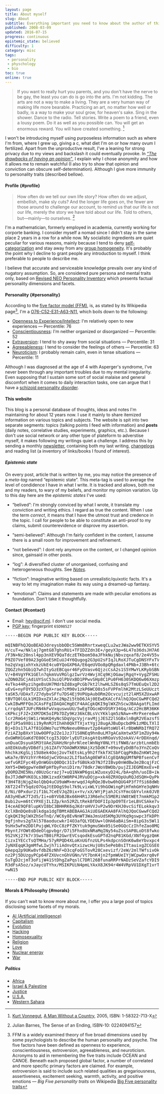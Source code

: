 ```yaml
---
layout: page
title: About myself
slug: About
subtitle: Everything important you need to know about the author of this blog
published: 2008-03-09
updated: 2016-07-15
progress: continuous
epistemic_state: believed
difficulty: 1
category: misc
tags:
 - personality
 - physchology
 - bio
toc: true
online: true
---
```

> If you want to really hurt you parents, and you don't have the nerve to be gay, the least you can do is go into the arts. I'm not kidding. The arts are not a way to make a living. They are a very human way of making life more bearable. Practicing an art, no matter how well or badly, is a way to make your soul grow, for heaven's sake. Sing in the shower. Dance to the radio. Tell stories. Write a poem to a friend, even a lousy poem. Do it as well as you possible can. You will get an enormous reward. You will have created something. [^Kurt Vonnegut]

I won't be introducing myself using purposeless information such as where I'm from, where I grew up, giving a c, what diet I'm on or how many ovum I fertilized. Apart from the unproductive result, I've a leaning for strong privacy due to my views and backslash it could eventually provoke. In _[“The drawbacks of having an opinion”](/post/drawbacks-opinion)_, I explain why I chose anonymity and how it allows me to remain watchful (I also try to show that opinion and conviction can obscure self-determination). Although I give more immunity to personality traits (described bellow).

#### Profile {#profile}
> How often do we tell our own life story? How often do we adjust, embellish, make sly cuts? And the longer life goes on, the fewer are those around to challenge our account, to remind us that our life is not our life, merely the story we have told about our life. Told to others, but—mainly—to ourselves. [^The Sense of an Ending]

I'm a mathematician, formerly employed in academia, currently working for corporte banking. I consider myself a nomad since I didn't stay in the same place 2 years in a row for a while now. My socialistic ingredients are quiet peculiar for various reasons, mainly because I tend to deny [self-categorization](https://en.wikipedia.org/wiki/Self-categorization_theory) and stay away from any [group homogeneity](https://en.wikipedia.org/wiki/Ingroups_and_outgroups). It's probably the point why I decline to grant people any introduction to myself. I think preferable to people to describe me.

I believe that accurate and serviceable knowledge prevails over any kind of nugatory assumption. So, are considered pure persona and mental traits only, based on [Revised NEO Personality Inventory](https://en.wikipedia.org/wiki/Revised_NEO_Personality_Inventory) which presents factual personality dimensions and facets.

#### Personality {#personality}

According to the [five factor model (FFM)](https://en.wikipedia.org/wiki/Big_Five_personality_traits), is, as stated by its Wikipedia page[^FFM], I'm a [O76-C52-E31-A63-N11](http://www.outofservice.com/bigfive/results/?oR=0.825&cR=0.611&eR=0.469&aR=0.722&nR=0.281), which boils down to the following:

* [Openness to Experience/Intellect](https://en.wikipedia.org/wiki/Openness_to_experience): I'm relatively open to new experiences &mdash; Percentile: 76
* [Conscientiousness](http://en.wikipedia.org/wiki/Conscientiousness%23Personality%20models): I'm neither organized or disorganized &mdash; Percentile: 52
* [Extraversion](http://en.wikipedia.org/wiki/Extraversion): I tend to shy away from social situations &mdash; Percentile: 31
* [Agreeableness](http://en.wikipedia.org/wiki/Agreeableness): I tend to consider the feelings of others &mdash; Percentile: 63
* [Neuroticism](http://en.wikipedia.org/wiki/Neuroticism): I probably remain calm, even in tense situations &mdash; Percentile: 11

Although I was diagnosed at the age of 4 with Asperger's syndrome, I've never been through any important troubles due to my mental irregularity. Even supposing that I sustain some sort of social malaise and general discomfort when it comes to daily interaction tasks, one can argue that I have a [schizoid personality disorder](https://en.wikipedia.org/wiki/Schizoid_personality_disorder).

#### This website
This blog is a personal database of thoughts, ideas and notes I'm maintaining for about 12 years now. I use it mainly to share itemized information on various topics and subjects. The website is spit into two separate segments: topics (talking points I feed with information) and **posts** (daily notes, correlative studies, experiments, graphics, etc.). Because I don't use social network or any other type of plateform to adverstise myself, it makes following my writings quiet a challenge. I address this by sending a monthly [newsletter](./Newsletter), containing both my last writing, [changelogs](./Changelog) and reading list (a inventory of links/books I found of interest).

##### Epistemic state
On every post, article that is written by me, you may notice the presence of a _meta-tag_ named “epistemic state”. This meta-tag is used to average the level of condidence I have in what I write. It is tracked and allows, both me and my readers, to wary of my beliefs, and monitor my opinion variation. Up to this day here are the _epistemic states_ I've used:

* “belived”: I'm strongly conviced by what I wrote, it translate my conviction and writing ethics. I regard as true the content. When I use the term _correct_, it means that I have the utmost trust and credence in the topic. I call for people to be able to constitute an anti-proof to my claims, submit counterevidence or disprove my assertion.

* “semi-believed”: Although I'm fairly confident in the content, I assume there is a small room for improvement and refinement.

* “not believed”: I dont rely anymore on the content, or I changed opinion since, gainsaid in other posts.

* “log”: A diversified cluster of unorganised, confusing and heterogeneous thoughts. See _[Notes](./Notes)_.

* “fiction”: Imaginative writing based on unrealistic/quixotic facts. It's a way to let my imagination make its way using a  dreamed-up fantasy.

* “emotional”: Claims and statements are made with peculiar emotions as foundation. Don't take it thoughtfully.

#### Contact {#contact}
* Email: <a href="mailto:hey@scif.ml">hey@scif.ml</a>. I don't use social media.
* [PGP key](http://pgp.mit.edu/pks/lookup?op=get&search=0x288F609565D98527); fingerprint `65D98527`

<pre>
-----BEGIN PGP PUBLIC KEY BLOCK-----

mQINBFhQJQoBEADJdreysbbODc5SWm8RnrtxweqCLu2wzJWa2ww9ETKXSYV5HwdI
H/cuT+w/Nklaj7gmtG87ghsRUi+TFIDZZdn3E+/geyX3p+6L47o36dsJH7A6OoL7
/F3N+Nz20nsl4pp3nXEV9QaTdczETKbom50aJFhkNujNbvzqxaf8/2e4V55v5m90
P9ZO7Vef89A23gGGoESHIuUJ4Y6Qugog2G3pU2sFIqJLRoXJTuCgDNSYFxTVvbTh
ho2qVxgixhYxkzUkE4cu0YQoGXP6A/E6qeUVOo8pQRgdaxl4PNb+J3Bh+6tc0BfQ
ZQGZzhn5GbiQ7whItyGzEBCqor46FyOVasv6QjzcCsA2s1S5YMwYLKRybSBN+nlE
V/+B4VgYFK1GEln7qkmVuVRGlgzIwrVz4WvjXCq9KjOGawjRgqY+VygZFSHUClqP
uZON0ZGCjAdiUYSsC53uiQlPbVxBD1PPwvSHp8C1Pu0FH630SKDQ6w06XmzpA0QT
4vTko44RyzihgeBsUH7MdrbZd8xgPcGb7kt2lhwHLSZ6s8qS7TmUEuQxl2D2raph
uEvG+nyFOY5D3zXTgX+rae7cM90v1zkP6WCO8s5sFVPFmlhK2MtzLSeUUcztDxq2
taSK5/UDAxT/Z7dybvSFfu7DS4Ej9VPUpAubORm2Ocvcujzt2lAM5XZUxwARAQAB
tBVTQ0lGLk1MIDxoZXlAc2NpZi5tbD6JAj0EEwEKACcFAlhQJQoCGwMFCQd2TYAF
CwkIBwMFFQoJCAsFFgIDAQACHgECF4AACgkQKI9glWXZhScwJBAAgatFLImdzK8O
LrrqdqATJUFcRN4kFwVxquswuUU/5wEgTOGcmDVOSRY34Gq/ACz2HcBR36KKG+Ba
cKPkcjFJZ+2XM7DK5oIPb7DZy9Kz36kCBLsVcYKklqm5zNAw++MrPxere6wA0HPb
lcr2RmG4jSW1irWoKQ4yNcSDqVgcVyjravMjjJESZ2lSGBxlnBgR2VEazsfSf3Tz
6pf1P5a9X0ii19yRnMJtIhAh0QkTTXjxtYgj28ugAJBuDpcbdMk1zMDLTXlIAKJr
Bj+D3s17LA7f81GOWo7uzYMoNeeu0Hmavt2p84aHtoWUl4lrBbWNRbIfRQ7Zm3mw
FziAZ3pBXxY1Uw0OPFp2Ze1JzJ71S0NEq9hn0uLM7gACaXmtwX5F1mZUy94WWbSL
dxGWRH1GaKd7E00CtcgI5JQOrlyEUTzAsgAtQsHROaVs92okAV/4rDDXnqd/MxtU
unDuaCDsyuASM3tUAe2UAHzNrphrNleelWnNgY0NLYtifNW8/arzbtLnmbEbyEAC
aXEOkUuByVDBdfij61ZAfV7OAOWRX9NAjXz5DdKf+09ovEyDdBfo3YnZCoQV7y5Q
hhchkzKgSLj15U8ek4Ooj2ovTkEtskLy9h2ffkkfXCSbFCqgPkBoZnKWt2egDyXg
wKa7e/BVVzhYrR4GdjwCVOnaz2LIfba5Ag0EWFAlCgEQANgUMfNPBfsenCvfSM6h
uefvGRIFyc4EyOnWGUsQ0DQc31IvfGBUkxD7NJf2IBvp0nWdBw3e2BcqjFzCXY0h
XmY5+DW0gpwYe8WFpHfbyPxniD1rm/78dkrJWoVBWOb/pujZIJEGMEmxEv+BLpcU
yDORDZHE5Ns/d0UzGcrazj7+uQ1NkWP6gsLWZuoxyD24L/bA+qhh/uoIB+iWldjU
BxJTJdWPVKO3Ls3BK1zxdXtW0RP4JRVuDOjp+xk40ZRXOpUuRQJdSQH+QyPkxiLi
f3H4T8jNjgZ4olQbQ4uCU9aWM+mrwqdJ4pRQeJBvbw0hQUG4P3f7fSi68dWbDRga
X6T224TY5qdzO7GqJtEDOgS9ol7k9LvixWLYi9hGOWingPiHfmhGHYe3qNHVJEYN
E/Ni/0Pxdur2if1bL7CeEVJqZ0ix+Yv/xX/WYjPjahJCsYFmcGbYvlnk0JVBrpUC
A83yHEwK7T2d5/Ii+oBYVbBJBx66H4R1J3R6ehcS5MERiVW8tWEt7nmkM1p2s0yA
Bubi2u+m6tCYPXEjILIZp/kn52RZLtRekBfDOFIIp3pO9TEr1eLBVCSAke7v+jrF
I4ceAE9QF8lupKVI8bC3BHHRK6qJKdroHVVJvP2w9DrKHJ0vcSifELokkqv3LaeX
XclXBnDQe8sBlkdga1dgTBMtABEBAAGJAiUEGAEKAA8FAlhQJQoCGwwFCQd2TYAA
CgkQKI9glWXZhSeTnQ//WC6y8EvNnWT3WaJmsUdSKMg3UYKq9gswpc3fkDPhRuKd
9gfjnhvs2gTAl578aoducwkrI4O3afQLYDEUw+lOHA6aBAiSm+8ipG3s5Wl1Z+Ym
9sHx5wFm2DDlPujqWLYOcC8zPfZKYtuk9gmuSWx05iSe0GQcCzIhfeZao8MQKzY+
PbyntJYOWtdDdeOlqpvbgr/D7i5Fhx8UxNRaMqINy54uZssSAP8LoDt8fwko4LOg
9S2VKj27k7r3SwsTB0iFR2GwrEVCsqodkEsuGPTd2nqP81KGd/XNf4ygzQmK6GX2
CizxIYECcTsQTMHa/57yRPQD4XLoKnUGfnzULPs4kdpcnSOnK6w8eYbvxpc4qY1g
JyNXEqqK3gmMfwLIwjh7iiAdnvQtxizwcHujU8s5ePebBsITtauixgZCGSE0/YiA
QAepq2p9UKw8vfdbZ6zNhF+D3cqFoGSTovR28Cxevizf/2eW/2mlTWfsivOkDDvb
nz2Pj5DUzgyPCp64FZXUvcnGhVGNn/Vt7bnK4jn2fpmWUeIYjWCpwOxrq0vFu1To
SuTgD2cjmT3oFijW41StDhgZaPqslC7DRl26BfunaRRPrNADzSeVZafcYDI9DDc2
R3dFsA5oz/xJaycUTYhx/MSIKPUiN4pmLYAxX8JK94r4W4VRpVU1DXgT1vrTkco=
=wN15

-----END PGP PUBLIC KEY BLOCK-----
</pre>

#### Morals & Philosophy {#morals}
If you can't wait to know more about me, I offer you a large pool of topics disclosing some facets of my morals.
* [AI (Artificial intelligence)](AI)
* [Capitalism](Capitalism)
* [Evolution](Evolution)
* [Hacking](Hacking)
* [Homosexuality](Homosexuality)
* [Religion](Religion)
* [Love](Love)
* [Nuclear energy](Nuclear_energy)
* [War](War)

##### Politics
* [Africa](Africa)
* [Israel & Palestine](Israel_and_Palestine)
* [Justice](Justice)
* [U.S.A.](USA)
* [Western Sahara](Western_Sahara)

[^Kurt Vonnegut]: [Kurt Vonnegut](https://en.wikipedia.org/wiki/Kurt_Vonnegut), [A Man Without a Country](https://en.wikipedia.org/wiki/A_Man_Without_a_Country), 2005, ISBN: 1-58322-713-X
[^FFM]: FFM is a widely examined theory of five broad dimensions used by some psychologists to describe the human personality and psyche. The five factors have been defined as openness to experience, conscientiousness, extroversion, agreeableness, and neuroticism. Acronyms to aid in remembering the five traits include OCEAN and CANOE. Beneath each proposed global factor, a number of correlated and more specific primary factors are claimed. For example, extroversion is said to include such related qualities as gregariousness, assertiveness, excitement seeking, warmth, activity, and positive emotions &mdash; _Big Five personality traits_ on Wikipedia [Big Five personality traits](https://en.wikipedia.org/wiki/Big‰20Five‰20personality‰20traits)
[^The Sense of an Ending]: Julian Barnes, The Sense of an Ending, ISBN-10: 0224094157